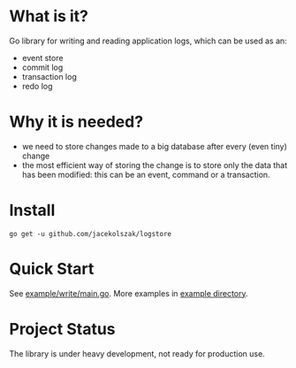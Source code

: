 # What is it?

Go library for writing and reading application logs, which can be used as an:

* event store
* commit log
* transaction log
* redo log

# Why it is needed?

* we need to store changes made to a big database after every (even tiny) change
* the most efficient way of storing the change is to store only the data that has been modified:
  this can be an event, command or a transaction.

# Install

`go get -u github.com/jacekolszak/logstore`

# Quick Start

See [example/write/main.go](example/write/main.go). More examples in [example directory](example).

# Project Status

The library is under heavy development, not ready for production use.
